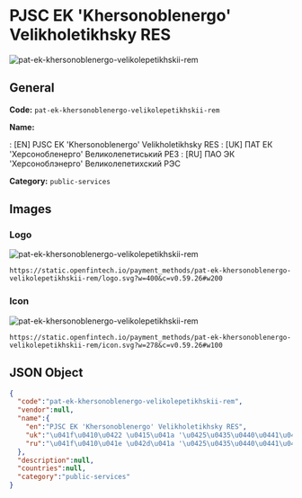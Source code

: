 
# PJSC EK 'Khersonoblenergo' Velikholetikhsky RES 
![pat-ek-khersonoblenergo-velikolepetikhskii-rem](https://static.openfintech.io/payment_methods/pat-ek-khersonoblenergo-velikolepetikhskii-rem/logo.svg?w=400&c=v0.59.26#w200)  

## General 
**Code:** `pat-ek-khersonoblenergo-velikolepetikhskii-rem` 
 
**Name:** 
 
:	[EN] PJSC EK 'Khersonoblenergo' Velikholetikhsky RES 
:	[UK] ПАТ ЕК 'Херсонобленерго' Великолепетиський РЕЗ 
:	[RU] ПАО ЭК 'Херсоноблэнерго' Великолепетихский РЭС 
 
**Category:** `public-services` 
 

## Images 

### Logo 
![pat-ek-khersonoblenergo-velikolepetikhskii-rem](https://static.openfintech.io/payment_methods/pat-ek-khersonoblenergo-velikolepetikhskii-rem/logo.svg?w=400&c=v0.59.26#w200)  

```
https://static.openfintech.io/payment_methods/pat-ek-khersonoblenergo-velikolepetikhskii-rem/logo.svg?w=400&c=v0.59.26#w200
```  

### Icon 
![pat-ek-khersonoblenergo-velikolepetikhskii-rem](https://static.openfintech.io/payment_methods/pat-ek-khersonoblenergo-velikolepetikhskii-rem/icon.svg?w=278&c=v0.59.26#w100)  

```
https://static.openfintech.io/payment_methods/pat-ek-khersonoblenergo-velikolepetikhskii-rem/icon.svg?w=278&c=v0.59.26#w100
```  

## JSON Object 

```json
{
  "code":"pat-ek-khersonoblenergo-velikolepetikhskii-rem",
  "vendor":null,
  "name":{
    "en":"PJSC EK 'Khersonoblenergo' Velikholetikhsky RES",
    "uk":"\u041f\u0410\u0422 \u0415\u041a '\u0425\u0435\u0440\u0441\u043e\u043d\u043e\u0431\u043b\u0435\u043d\u0435\u0440\u0433\u043e' \u0412\u0435\u043b\u0438\u043a\u043e\u043b\u0435\u043f\u0435\u0442\u0438\u0441\u044c\u043a\u0438\u0439 \u0420\u0415\u0417",
    "ru":"\u041f\u0410\u041e \u042d\u041a '\u0425\u0435\u0440\u0441\u043e\u043d\u043e\u0431\u043b\u044d\u043d\u0435\u0440\u0433\u043e' \u0412\u0435\u043b\u0438\u043a\u043e\u043b\u0435\u043f\u0435\u0442\u0438\u0445\u0441\u043a\u0438\u0439 \u0420\u042d\u0421"
  },
  "description":null,
  "countries":null,
  "category":"public-services"
}
```  

